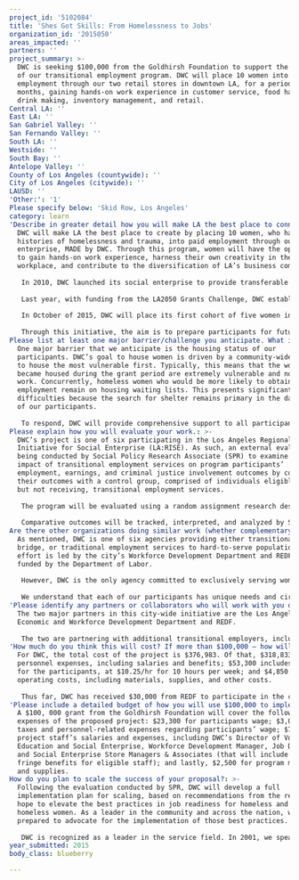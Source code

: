 ```yaml
---
project_id: '5102084'
title: 'Shes Got Skills: From Homelessness to Jobs'
organization_id: '2015050'
areas_impacted: ''
partners: ''
project_summary: >-
  DWC is seeking $100,000 from the Goldhirsh Foundation to support the expansion
  of our transitional employment program. DWC will place 10 women into paid
  employment through our two retail stores in downtown LA, for a period of 12
  months, gaining hands-on work experience in customer service, food handling,
  drink making, inventory management, and retail.
Central LA: ''
East LA: ''
San Gabriel Valley: ''
San Fernando Valley: ''
South LA: ''
Westside: ''
South Bay: ''
Antelope Valley: ''
County of Los Angeles (countywide): ''
City of Los Angeles (citywide): ''
LAUSD: ''
'Other:': '1'
Please specify below: 'Skid Row, Los Angeles'
category: learn
'Describe in greater detail how you will make LA the best place to connect:': >-
  DWC will make LA the best place to create by placing 10 women, who have
  histories of homelessness and trauma, into paid employment through our social
  enterprise, MADE by DWC. Through this program, women will have the opportunity
  to gain hands-on work experience, harness their own creativity in the
  workplace, and contribute to the diversification of LA’s business community. 
   
   In 2010, DWC launched its social enterprise to provide transferable skills-training to women who have the hardest time securing employment. Over the past five years, DWC has solidified its job-training program, providing women with 12-week courses in inventory management, retail sales, and café sales. 
   
   Last year, with funding from the LA2050 Grants Challenge, DWC established a coalition of socially conscious business partners, committed to employing women with histories of homelessness. As a result, DWC placed nearly 60 homeless and formerly homeless women into jobs. The program was an overwhelming success. DWC learned that for women who are job-ready, being placed into employment following a 12-week course or individualized case management sessions leads to long-term retention. However, for women who are not job-ready and are still coping with the effects of trauma, a more intensive and supportive program is essential. Thus, DWC will expand the current 12-week job training course into a 12-month transitional employment program, where women are employed in our two retail stores and compensated fairly. 
   
   In October of 2015, DWC will place its first cohort of five women into paid positions in our café and resale boutique. An additional five women will be placed in March of 2016. Women will be employed for 12 months in one of the following three positions: Café Associate, Resale Associate, and Inventory Associate. While working at DWC, participants will 1) receive industry-specific, high-quality training, 2) gain hands-on work experience, and 3) receive feedback on a monthly basis from a Case Manager. 
   
   Through this initiative, the aim is to prepare participants for future bridge and/or traditional employment opportunities. To secure future positions, participants will work with DWC’s Job Developer, who works closely with business partners in identifying opportunities and matching participants to those. Approximately three months before transitioning, each participant will be evaluated and scored against pre-determined job-readiness standards.
Please list at least one major barrier/challenge you anticipate. What is your strategy for overcoming these obstacles?: >-
  One major barrier that we anticipate is the housing status of our
  participants. DWC’s goal to house women is driven by a community-wide effort
  to house the most vulnerable first. Typically, this means that the women who
  became housed during the grant period are extremely vulnerable and not able to
  work. Concurrently, homeless women who would be more likely to obtain
  employment remain on housing waiting lists. This presents significant
  difficulties because the search for shelter remains primary in the daily lives
  of our participants. 
   
   To respond, DWC will provide comprehensive support to all participants enrolled in our transitional employment program. Each woman will have access to case management support; the opportunity to enroll in the Coordinated Entry System to secure housing, if she does not have housing; and linkage to any other services, as needed. DWC is committed to providing services to the hardest-to-serve population, and will maintain its low-barrier approach.
Please explain how you will evaluate your work.: >-
  DWC’s project is one of six participating in the Los Angeles Regional
  Initiative for Social Enterprise (LA:RISE). As such, an external evaluation is
  being conducted by Social Policy Research Associate (SPR) to examine the
  impact of transitional employment services on program participants’
  employment, earnings, and criminal justice involvement outcomes by comparing
  their outcomes with a control group, comprised of individuals eligible for,
  but not receiving, transitional employment services. 
   
   The program will be evaluated using a random assignment research design, meaning eligible individuals will be placed completely at random into either a program group (and receive all above-mentioned services) or into a control group (and not receive the transitional employment services). 
   
   Comparative outcomes will be tracked, interpreted, and analyzed by SPR.
Are there other organizations doing similar work (whether complementary or competitive)? What is unique about your proposed approach?: >-
  As mentioned, DWC is one of six agencies providing either transitional,
  bridge, or traditional employment services to hard-to-serve populations. The
  effort is led by the city’s Workforce Development Department and REDF, and
  funded by the Department of Labor. 
   
   However, DWC is the only agency committed to exclusively serving women. That, in combination with our approach, render us unique in our community. The umbrella, evidence-based practice that we use is trauma-informed care. More than 70% of the women we serve at DWC have traumatic histories, and by acknowledging their trauma and incorporating this knowledge into all aspects of service-delivery, we create a culture of healing. Frequently, when survivors of trauma and violence re-enter the workplace, they are confronted with triggers that may remind them of past traumatizing events. In the 12-month transitional employment program, we will help our participants first identify those triggers, and then support them as they develop the skills to manage their trauma responses. This is essential to ensuring a woman’s long-term success. 
   
   We understand that each of our participants has unique needs and circumstances, which must be addressed through a comprehensive spectrum of services. Through our work, we recognize interconnectedness of the issues faced by our participants and have expanded and tailored our wide range of services to provide a holistic, systemic approach to meet their needs. This, along with the strong community organizing efforts that foster multi-sector partnerships, has helped us move from an understanding of the best practices in homeless service provision to a shared community commitment to implement them. We believe that this approach, along with our engagement in continuous research, learning, and innovation, will ensure our success in bringing an end to homelessness for women.
'Please identify any partners or collaborators who will work with you on this project. How much of the $100,000 grant award will each partner receive?': >-
  The two major partners in this city-wide initiative are the Los Angeles
  Economic and Workforce Development Department and REDF. 
   
   The two are partnering with additional transitional employers, including, Chrysalis, CRCD Enterprise, Homeboy Industries, Goodwill SoCal, Weingart 360 Solutions, and LA Conservation Corps. The Department of Labor is contributing $6 million to the initiative, and DWC will receive $30,000.
'How much do you think this will cost? If more than $100,000 – how will you cover the additional costs?': >-
  For DWC, the total cost of the project is $376,983. Of that, $318,833 includes
  personnel expenses, including salaries and benefits; $53,300 includes wages
  for the participants, at $10.25/hr for 10 hours per week; and $4,850 includes
  operating costs, including materials, supplies, and other costs. 
   
   Thus far, DWC has received $30,000 from REDF to participate in the city-wide initiative, LA:RISE. We will cover additional costs by allocating a portion of the program-specific funds raised for our Job Readiness program to this project. We will continue to fundraise over the next 12 months to ensure all costs are full covered.
'Please include a detailed budget of how you will use $100,000 to implement this project.': >-
  A $100, 000 grant from the Goldhirsh Foundation will cover the following
  expenses of the proposed project: $23,300 for participants wage; $3,029 for
  taxes and personnel-related expenses regarding participants’ wage; $71,171 for
  project staff’s salaries and expenses, including DWC’s Director of Vocational
  Education and Social Enterprise, Workforce Development Manager, Job Developer,
  and Social Enterprise Store Managers & Associates (that will include 26%
  fringe benefits for eligible staff); and lastly, $2,500 for program materials
  and supplies.
How do you plan to scale the success of your proposal?: >-
  Following the evaluation conducted by SPR, DWC will develop a full
  implementation plan for scaling, based on recommendations from the report. We
  hope to elevate the best practices in job readiness for homeless and formerly
  homeless women. As a leader in the community and across the nation, we are
  prepared to advocate for the implementation of those best practices. 
   
   DWC is recognized as a leader in the service field. In 2001, we spearheaded the Downtown Women's Action Coalition in gathering information on homeless women’s needs with the potential to affect positive change in policy. In 2005, we developed a national study of best practices in homeless women’s services. In 2011, DWC was deemed “Organization of the Year” by the Los Angeles Business Journal and was granted the Los Angeles Conservancy Preservation Award. In 2013, we were named “Nonprofit of the Year,” by the Office of the Governor and California Volunteers.
year_submitted: 2015
body_class: blueberry

---
```

